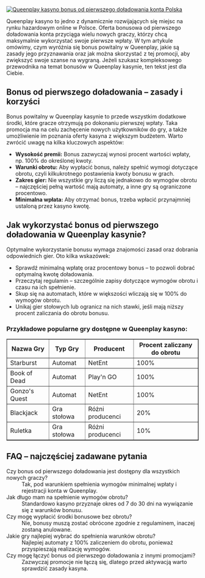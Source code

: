 [![Queenplay kasyno bonus od pierwszego doładowania konta Polska](https://123-caf.pages.dev/gitsignup.png)](https://vrmoo.ru/Bt82HjjY)

<p>Queenplay kasyno to jedno z dynamicznie rozwijających się miejsc na rynku hazardowym online w Polsce. Oferta bonusowa od pierwszego doładowania konta przyciąga wielu nowych graczy, którzy chcą maksymalnie wykorzystać swoje pierwsze wpłaty. W tym artykule omówimy, czym wyróżnia się bonus powitalny w Queenplay, jakie są zasady jego przyznawania oraz jak można skorzystać z tej promocji, aby zwiększyć swoje szanse na wygraną. Jeżeli szukasz kompleksowego przewodnika na temat bonusów w Queenplay kasynie, ten tekst jest dla Ciebie.</p>  <h2>Bonus od pierwszego doładowania – zasady i korzyści</h2> <p>Bonus powitalny w Queenplay kasynie to przede wszystkim dodatkowe środki, które gracze otrzymują po dokonaniu pierwszej wpłaty. Taka promocja ma na celu zachęcenie nowych użytkowników do gry, a także umożliwienie im poznania oferty kasyna z większym budżetem. Warto zwrócić uwagę na kilka kluczowych aspektów:</p> <ul>   <li><strong>Wysokość premii:</strong> Bonus zazwyczaj wynosi procent wartości wpłaty, np. 100% do określonej kwoty.</li>   <li><strong>Warunki obrotu:</strong> Aby wypłacić bonus, należy spełnić wymogi dotyczące obrotu, czyli kilkukrotnego postawienia kwoty bonusu w grach.</li>   <li><strong>Zakres gier:</strong> Nie wszystkie gry liczą się jednakowo do wymogów obrotu – najczęściej pełną wartość mają automaty, a inne gry są ograniczone procentowo.</li>   <li><strong>Minimalna wpłata:</strong> Aby otrzymać bonus, trzeba wpłacić przynajmniej ustaloną przez kasyno kwotę.</li> </ul>  <h2>Jak wykorzystać bonus od pierwszego doładowania w Queenplay kasynie?</h2> <p>Optymalne wykorzystanie bonusu wymaga znajomości zasad oraz dobrania odpowiednich gier. Oto kilka wskazówek:</p> <ul>   <li>Sprawdź minimalną wpłatę oraz procentowy bonus – to pozwoli dobrać optymalną kwotę doładowania.</li>   <li>Przeczytaj regulamin – szczególnie zapisy dotyczące wymogów obrotu i czasu na ich spełnienie.</li>   <li>Skup się na automatach, które w większości wliczają się w 100% do wymogów obrotu.</li>   <li>Unikaj gier stołowych lub ogranicz na nich stawki, jeśli mają niższy procent zaliczania do obrotu bonusu.</li> </ul>  <h3>Przykładowe popularne gry dostępne w Queenplay kasyno:</h3> <table border="1" cellpadding="5" cellspacing="0">   <thead>     <tr>       <th>Nazwa Gry</th>       <th>Typ Gry</th>       <th>Producent</th>       <th>Procent zaliczany do obrotu</th>     </tr>   </thead>   <tbody>     <tr>       <td>Starburst</td>       <td>Automat</td>       <td>NetEnt</td>       <td>100%</td>     </tr>     <tr>       <td>Book of Dead</td>       <td>Automat</td>       <td>Play'n GO</td>       <td>100%</td>     </tr>     <tr>       <td>Gonzo's Quest</td>       <td>Automat</td>       <td>NetEnt</td>       <td>100%</td>     </tr>     <tr>       <td>Blackjack</td>       <td>Gra stołowa</td>       <td>Różni producenci</td>       <td>20%</td>     </tr>     <tr>       <td>Ruletka</td>       <td>Gra stołowa</td>       <td>Różni producenci</td>       <td>10%</td>     </tr>   </tbody> </table>  <h2>FAQ – najczęściej zadawane pytania</h2> <dl>   <dt>Czy bonus od pierwszego doładowania jest dostępny dla wszystkich nowych graczy?</dt>   <dd>Tak, pod warunkiem spełnienia wymogów minimalnej wpłaty i rejestracji konta w Queenplay.</dd>    <dt>Jak długo mam na spełnienie wymogów obrotu?</dt>   <dd>Standardowo kasyno przyznaje okres od 7 do 30 dni na wywiązanie się z warunków bonusu.</dd>    <dt>Czy mogę wypłacić środki bonusowe bez obrotu?</dt>   <dd>Nie, bonusy muszą zostać obrócone zgodnie z regulaminem, inaczej zostaną anulowane.</dd>    <dt>Jakie gry najlepiej wybrać do spełnienia warunków obrotu?</dt>   <dd>Najlepiej automaty z 100% zaliczeniem do obrotu, ponieważ przyspieszają realizację wymogów.</dd>    <dt>Czy mogę łączyć bonus od pierwszego doładowania z innymi promocjami?</dt>   <dd>Zazwyczaj promocje nie łączą się, dlatego przed aktywacją warto sprawdzić zasady kasyna.</dd> </dl>